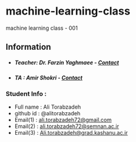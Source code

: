 # machine-learning-class
machine learning class - 001

## Information
* ##### Teacher: Dr. Farzin Yaghmaee - [Contact](mailto:f_yaghmaee@semnan.ac.ir)
* ##### TA : Amir Shokri - [Contact](mailto:amirshokri@semnan.ac.ir)

### Student Info :
* Full name : Ali Torabzadeh
* github id : @alitorabzadeh
* Email(1) : ali.torabzadeh72@gmail.com
* Email(2) : ali.torabzadeh72@semnan.ac.ir
* Email(3) : Ali.torabzadeh@grad.kashanu.ac.ir
